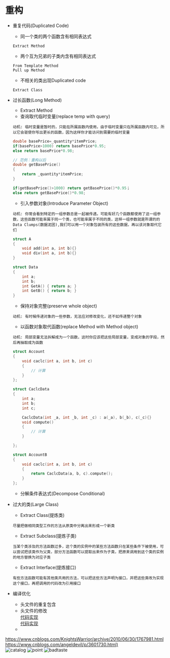# 重构

- 重复代码(Duplicated Code)
    - 同一个类的两个函数含有相同表达式
    ```
    Extract Method
    ```
    - 两个互为兄弟的子类内含有相同表达式
    ```
    From Template Method
    Pull up Method
    ```
    - 不相关的类出现Duplicated code
    ```
    Extract Class
    ```
- 过长函数(Long Method)
    - Extract Method
    - 查询取代临时变量(replace temp with query)
    ```
    动机: 临时变量是暂时的，只能在所属函数内使用，由于临时变量只在所属函数内可见，所以它会驱使你写出更长的函数，因为这样你才能访问到需要的临时变量
    ```
    ```c++
    double basePrice=_quantity*itemPrice;
    if(basePrice>1000) return basePrice*0.95;
    else return basePrice*0.98;
 
    // 范例：重构以后
    double getBasePrice()
    {
	    return _quantity*itemPrice;
    }

    if(getBasePrice()>1000) return getBasePrice()*0.95；
    else return getBasePrice()*0.98;
    ```
    - 引入参数对象(Introduce Parameter Object)
    ```
    动机: 你常会看到特定的一组参数总是一起被传递。可能有好几个函数都使用了这一组参数，这些函数可能率属于同一个类，也可能率属于不同的类，这样一组参数就是所谓的的 Data Clumps(数据泥团),我们可以用一个对象包装所有的这些数据，再以该对象取代它们
    ```
    ```c++
    struct A
    {
        void add(int a, int b){}
        void div(int a, int b){}
    }

    struct Data
    {
        int a;
        int b;
        int GetA() { return a; }
        int GetB() { return b; }
    }
    ```

    - 保持对象完整(preserve whole object)
    ```
    动机: 有时候传递对象的一些参数，无法应对修改变化，还不如传递整个对象
    ```
    - 以函数对象取代函数(replace Method with Method object)
    ```
    动机: 局部变量无法拆解成为一个函数，这时你应该把这些局部变量，变成对象的字段，然后再抽取成为函数
    ```
    ```c++
    struct Account
    {
        void caclc(int a, int b, int c)
        {
            // 计算
        }
    };

    struct CaclcData
    {
        int a;
        int b;
        int c;

        CaclcData(int _a, int _b, int _c) : a(_a), b(_b), c(_c){}
        void compute()
        {
            // 计算
        }

    };

    struct AccountB
    {
        void caclc(int a, int b, int c)
        {
            return CaclcData(a, b, c).compute();
        }
    };
    ```
    - 分解条件表达式(Decompose Conditional)
- 过大的类(Large Class)
    - Extract Class(提炼类)
    ```
    尽量把做相同类型工作的方法从原类中分离出来形成一个新类
    ```
    - Extract Subclass(提炼子类)
    ```
    当某个类涉及的方法函数过多，这个类的实例中的某些方法函数只在某些条件下被使用，可以尝试把该类作为父类，部分方法函数可以提取出来作为子类，把原来调用到这个类的实例的地方替换为对应子类
    ```
    - Extract Interface(提炼接口)
    ```
    有些方法函数可能有其他类共用的方法，可以把这些方法声明为接口，并把这些类改为实现这个接口，再把调用的代码改为引用接口
    ```

- 编译优化
    - 头文件的重复包含
    - 头文件的修改  
        [代码实现](.src/roleevenhander.h)  
        [代码实现](.src/roleevenhander.cpp)  
    - 


<https://www.cnblogs.com/KnightsWarrior/archive/2010/06/30/1767981.html>
<https://www.cnblogs.com/angeldevil/p/3601730.html)>  
![catalog](./picture/catalog.png)
![point](./picture/point.png)
![badtaste](./picture/badtaste.png)